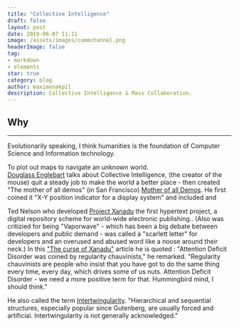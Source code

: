 ```yaml
---
title: "Collective Intelligence"
draft: false
layout: post
date: 2019-06-07 11:11
image: /assets/images/commchannel.png
headerImage: false
tag:
- markdown
- elements
star: true
category: blog
author: maximonakpil
description: Collective Intelligence & Mass Collaboration.
---
```


## Why


---
Evolutionarily speaking, I think humanities is the foundation of Computer Science and Information technology.

To plot out maps to navigate an unknown world.  
[Douglass Englebart](https://en.wikipedia.org/wiki/Douglas_Engelbart)
 talks about Collective Intelligence, (the creator of the mouse) quit a steady job to make the world a better place - then
 created "The mother of all demos" (in San Francisco) [Mother of all Demos](https://en.wikipedia.org/wiki/The_Mother_of_All_Demos).
 He first coined it "X-Y position indicator for a display system" and included and


Ted Nelson who developed [Project Xanadu](https://en.wikipedia.org/wiki/Project_Xanadu) the first hypertext project, a digital repository scheme for world-wide electronic publishing.. (Also was critizied for being "Vaporwave" - which has been a big debate between developers and public demand - was called a "scarlett letter" for developers and an overused and abused word like a noose around their neck.)
In this ["The curse of Xanadu"](https://www.wired.com/1995/06/xanadu/) article he is quoted :
 "Attention Deficit Disorder was coined by regularity chauvinists," he remarked. "Regularity chauvinists are people who insist that you have got to do the same thing every time, every day, which drives some of us nuts. Attention Deficit Disorder - we need a more positive term for that. Hummingbird mind, I should think."

He also called the term [Intertwingularity](https://en.wikipedia.org/wiki/Intertwingularity).
 "Hierarchical and sequential structures, especially popular since Gutenberg, are usually forced and artificial. Intertwingularity is not generally acknowledged."
